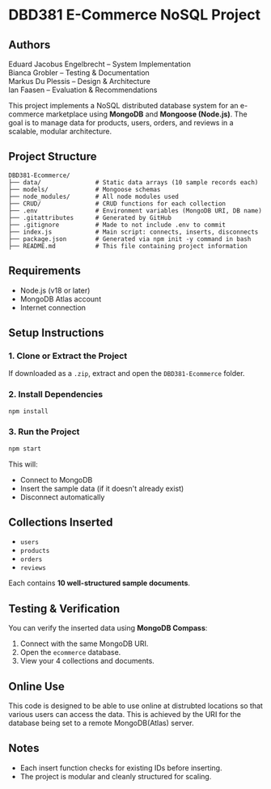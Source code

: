 # DBD381 E-Commerce NoSQL Project


## Authors

Eduard Jacobus Engelbrecht – System Implementation  
Bianca Grobler – Testing & Documentation  
Markus Du Plessis – Design & Architecture  
Ian Faasen – Evaluation & Recommendations 



This project implements a NoSQL distributed database system for an e-commerce marketplace using **MongoDB** and **Mongoose (Node.js)**. The goal is to manage data for products, users, orders, and reviews in a scalable, modular architecture.


##  Project Structure

```
DBD381-Ecommerce/
├── data/               # Static data arrays (10 sample records each)
├── models/             # Mongoose schemas
├── node_modules/       # All node modules used
├── CRUD/               # CRUD functions for each collection
├── .env                # Environment variables (MongoDB URI, DB name)
├── .gitattributes      # Generated by GitHub
├── .gitignore          # Made to not include .env to commit
├── index.js            # Main script: connects, inserts, disconnects
├── package.json        # Generated via npm init -y command in bash
├── README.md           # This file containing project information
```


## Requirements

- Node.js (v18 or later)
- MongoDB Atlas account
- Internet connection


##  Setup Instructions

### 1. Clone or Extract the Project

If downloaded as a `.zip`, extract and open the `DBD381-Ecommerce` folder.


### 2. Install Dependencies

```bash
npm install
```


### 3. Run the Project

```bash
npm start
```

This will:
- Connect to MongoDB
- Insert the sample data (if it doesn't already exist)
- Disconnect automatically


## Collections Inserted

- `users`
- `products`
- `orders`
- `reviews`

Each contains **10 well-structured sample documents**.


## Testing & Verification

You can verify the inserted data using **MongoDB Compass**:
1. Connect with the same MongoDB URI.
2. Open the `ecommerce` database.
3. View your 4 collections and documents.


## Online Use

This code is designed to be able to use online at distrubted locations so that various users can access the data. This is achieved by the URI for the database being set to a remote MongoDB(Atlas) server.



## Notes

- Each insert function checks for existing IDs before inserting.
- The project is modular and cleanly structured for scaling.



